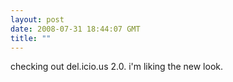 ```yaml
---
layout: post
date: 2008-07-31 18:44:07 GMT
title: ""
---
```

checking out del.icio.us 2.0. i'm liking the new look.